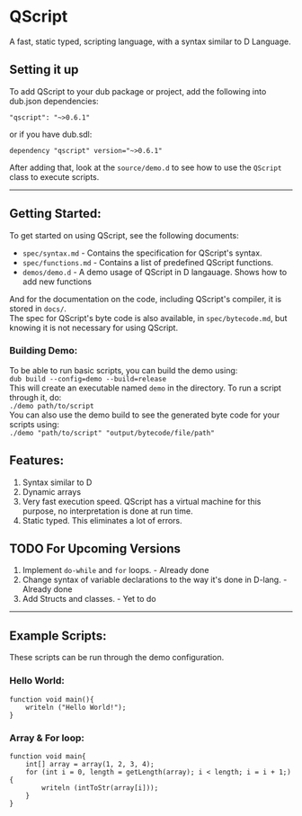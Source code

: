 # QScript
A fast, static typed, scripting language, with a syntax similar to D Language.
## Setting it up
To add QScript to your dub package or project, add the following into dub.json dependencies:
```
"qscript": "~>0.6.1"
```
or if you have dub.sdl:
```
dependency "qscript" version="~>0.6.1"
```
After adding that, look at the `source/demo.d` to see how to use the `QScript` class to execute scripts.

---

## Getting Started:
To get started on using QScript, see the following documents:

* `spec/syntax.md`		- Contains the specification for QScript's syntax.
* `spec/functions.md`	- Contains a list of predefined QScript functions.
* `demos/demo.d`		- A demo usage of QScript in D langauage. Shows how to add new functions

And for the documentation on the code, including QScript's compiler, it is stored in `docs/`.  
The spec for QScript's byte code is also available, in `spec/bytecode.md`, but knowing it is not necessary for using QScript.

### Building Demo:
To be able to run basic scripts, you can build the demo using:  
`dub build --config=demo --build=release`  
This will create an executable named `demo` in the directory. To run a script through it, do:  
`./demo path/to/script`  
You can also use the demo build to see the generated byte code for your scripts using:  
`./demo "path/to/script" "output/bytecode/file/path"`

## Features:
1. Syntax similar to D
2. Dynamic arrays
3. Very fast execution speed. QScript has a virtual machine for this purpose, no interpretation is done at run time.
4. Static typed. This eliminates a lot of errors.

## TODO For Upcoming Versions
1. Implement `do-while` and `for` loops. - Already done
2. Change syntax of variable declarations to the way it's done in D-lang. - Already done
3. Add Structs and classes. - Yet to do

---

## Example Scripts:
These scripts can be run through the demo configuration.
### Hello World:
```
function void main(){
	writeln ("Hello World!");
}
```
### Array & For loop:
```
function void main{
	int[] array = array(1, 2, 3, 4);
	for (int i = 0, length = getLength(array); i < length; i = i + 1;){
		writeln (intToStr(array[i]));
	}
}
```

